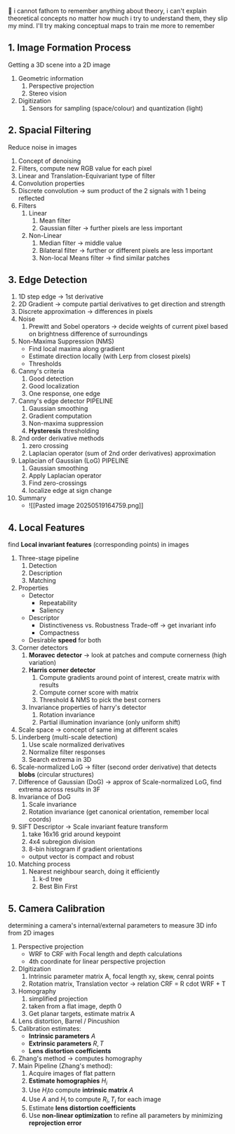 🐰 i cannot fathom to remember anything about theory, i can't explain theoretical concepts no matter how much i try to understand them, they slip my mind. I'll try making conceptual maps to train me more to remember
## 1. Image Formation Process
Getting a 3D scene into a 2D image
1. Geometric information
	1. Perspective projection
	2. Stereo vision
2. Digitization
	1. Sensors for sampling (space/colour) and quantization (light)
## 2. Spacial Filtering
Reduce noise in images
1. Concept of denoising
2. Filters, compute new RGB value for each pixel
3. Linear and Translation-Equivariant type of filter
4. Convolution properties
5. Discrete convolution -> sum product of the 2 signals with 1 being reflected
6. Filters
	1. Linear
		1. Mean filter
		2. Gaussian filter -> further pixels are less important
	2. Non-Linear
		1. Median filter -> middle value
		2. Bilateral filter -> further or different pixels are less important
		3. Non-local Means filter -> find similar patches
## 3. Edge Detection
1. 1D step edge -> 1st derivative
2. 2D Gradient -> compute partial derivatives to get direction and strength
3. Discrete approximation -> differences in pixels
4. Noise
	1. Prewitt and Sobel operators -> decide weights of current pixel based on brightness difference of surroundings
5. Non-Maxima Suppression (NMS)
	- Find local maxima along gradient
	- Estimate direction locally (with Lerp from closest pixels)
	- Thresholds
6. Canny's criteria
	1. Good detection
	2. Good localization
	3. One response, one edge
7. Canny's edge detector PIPELINE
	1. Gaussian smoothing
	2. Gradient computation
	3. Non-maxima suppression
	4. **Hysteresis** thresholding
8. 2nd order derivative methods
	1. zero crossing
	2. Laplacian operator (sum of 2nd order derivatives) approximation
9. Laplacian of Gaussian (LoG) PIPELINE
	1. Gaussian smoothing
	2. Apply Laplacian operator
	3. Find zero-crossings
	4. localize edge at sign change
10. Summary
	- ![[Pasted image 20250519164759.png]]
## 4. Local Features
find **Local invariant features** (corresponding points) in images
1. Three-stage pipeline
	1. Detection
	2. Description
	3. Matching
2. Properties
	- Detector
		- Repeatability  
		- Saliency
	- Descriptor
		- Distinctiveness vs. Robustness Trade-off -> get invariant info
		- Compactness
	- Desirable **speed** for both
3. Corner detectors
	1. **Moravec detector** -> look at patches and compute cornerness (high variation)
	2. **Harris corner detector** 
		1. Compute gradients around point of interest, create matrix with results
		2. Compute corner score with matrix
		3. Threshold & NMS to pick the best corners
	3. Invariance properties of harry's detector
		1. Rotation invariance
		2. Partial illumination invariance (only uniform shift)
4. Scale space -> concept of same img at different scales
5. Linderberg (multi-scale detection)
	1. Use scale normalized derivatives
	2. Normalize filter responses
	3. Search extrema in 3D
6. Scale-normalized LoG -> filter (second order derivative) that detects **blobs** (circular structures)
7. Difference of Gaussian (DoG) -> approx of Scale-normalized LoG, find extrema across results in 3F
8. Invariance of DoG
	1. Scale invariance
	2. Rotation invariance (get canonical orientation, remember local coords)
9. SIFT Descriptor -> Scale invariant feature transform
	1. take 16x16 grid around keypoint
	2. 4x4 subregion division
	3. 8-bin histogram if gradient orientations
	- output vector is compact and robust
10. Matching process
	1. Nearest neighbour search, doing it efficiently
		1. k-d tree
		2. Best Bin First
## 5. Camera Calibration
determining a camera's internal/external parameters to measure 3D info from 2D images
1. Perspective projection
	- WRF to CRF with Focal length and depth calculations
	- 4th coordinate for linear perspective projection
2. DIgitization
	1. Intrinsic parameter matrix A, focal length xy, skew, cenral points
	2. Rotation matrix, Translation vector -> relation CRF = R cdot WRF + T
3. Homography
	1. simplified projection
	2. taken from a flat image, depth 0
	3. Get planar targets, estimate matrix A
4. Lens distortion, Barrel / Pincushion
5. Calibration estimates:
	- **Intrinsic parameters** $A$
	- **Extrinsic parameters** $R, T$
	- **Lens distortion coefficients**
6. Zhang's method -> computes homography
7. Main Pipeline (Zhang's method):
	1. Acquire images of flat pattern
	2. **Estimate homographies** $H_i$
	3. Use $H_i$​ to compute **intrinsic matrix** $A$
	4. Use $A$ and $H_i$​ to compute $R_i, T_i$ for each image
	5. Estimate **lens distortion coefficients**
	6. Use **non-linear optimization** to refine all parameters by minimizing **reprojection error**
##